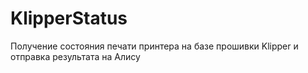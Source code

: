 # KlipperStatus
Получение состояния печати принтера на базе прошивки Klipper и отправка результата на Алису
